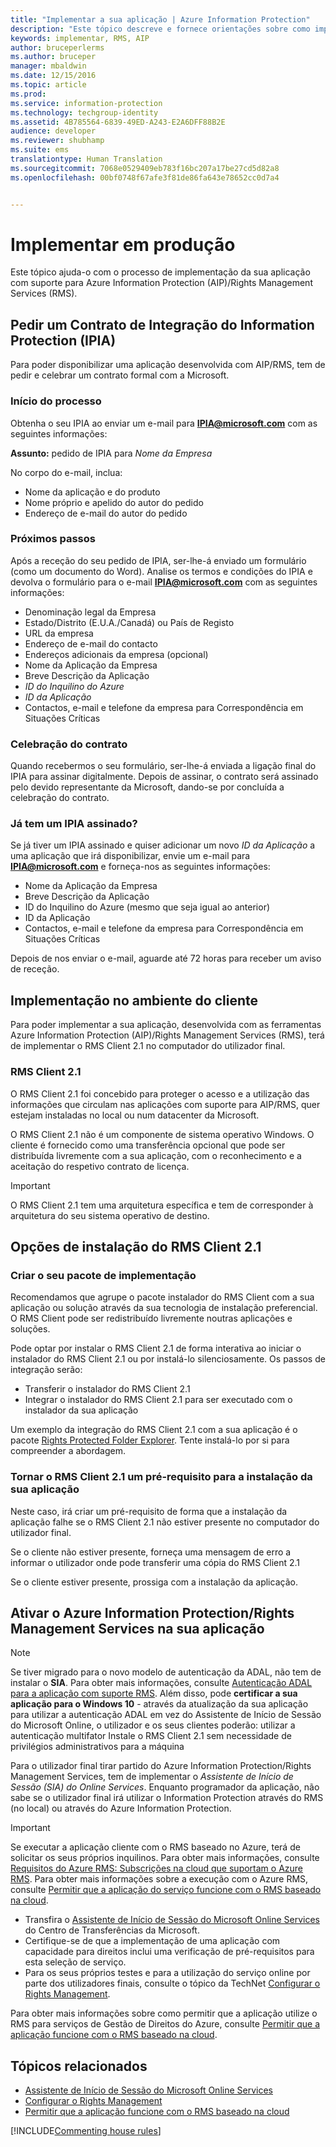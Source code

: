 ```yaml
---
title: "Implementar a sua aplicação | Azure Information Protection"
description: "Este tópico descreve e fornece orientações sobre como implementar a sua aplicação"
keywords: implementar, RMS, AIP
author: bruceperlerms
ms.author: bruceper
manager: mbaldwin
ms.date: 12/15/2016
ms.topic: article
ms.prod: 
ms.service: information-protection
ms.technology: techgroup-identity
ms.assetid: 4B785564-6839-49ED-A243-E2A6DFF88B2E
audience: developer
ms.reviewer: shubhamp
ms.suite: ems
translationtype: Human Translation
ms.sourcegitcommit: 7068e0529409eb783f16bc207a17be27cd5d82a8
ms.openlocfilehash: 00bf0748f67afe3f81de86fa643e78652cc0d7a4


---
```

# <a name="deploy-into-production"></a>Implementar em produção

Este tópico ajuda-o com o processo de implementação da sua aplicação com suporte para Azure Information Protection (AIP)/Rights Management Services (RMS).

## <a name="request-an-information-protection-integration-agreement-ipia"></a>Pedir um Contrato de Integração do Information Protection (IPIA)
Para poder disponibilizar uma aplicação desenvolvida com AIP/RMS, tem de pedir e celebrar um contrato formal com a Microsoft.

### <a name="begin-the-process"></a>Início do processo
Obtenha o seu IPIA ao enviar um e-mail para **IPIA@microsoft.com** com as seguintes informações:

**Assunto:** pedido de IPIA para *Nome da Empresa*

No corpo do e-mail, inclua:
- Nome da aplicação e do produto
- Nome próprio e apelido do autor do pedido
- Endereço de e-mail do autor do pedido

### <a name="next-steps"></a>Próximos passos
Após a receção do seu pedido de IPIA, ser-lhe-á enviado um formulário (como um documento do Word).
Analise os termos e condições do IPIA e devolva o formulário para o e-mail **IPIA@microsoft.com** com as seguintes informações:
- Denominação legal da Empresa
- Estado/Distrito (E.U.A./Canadá) ou País de Registo
- URL da empresa
- Endereço de e-mail do contacto
- Endereços adicionais da empresa (opcional)
- Nome da Aplicação da Empresa
- Breve Descrição da Aplicação
- *ID do Inquilino do Azure*
- *ID da Aplicação*
- Contactos, e-mail e telefone da empresa para Correspondência em Situações Críticas

### <a name="completing-the-agreement"></a>Celebração do contrato
Quando recebermos o seu formulário, ser-lhe-á enviada a ligação final do IPIA para assinar digitalmente. Depois de assinar, o contrato será assinado pelo devido representante da Microsoft, dando-se por concluída a celebração do contrato.

### <a name="already-have-a-signed-ipia"></a>Já tem um IPIA assinado?
Se já tiver um IPIA assinado e quiser adicionar um novo *ID da Aplicação* a uma aplicação que irá disponibilizar, envie um e-mail para **IPIA@microsoft.com** e forneça-nos as seguintes informações:
- Nome da Aplicação da Empresa
- Breve Descrição da Aplicação
- ID do Inquilino do Azure (mesmo que seja igual ao anterior)
- ID da Aplicação
- Contactos, e-mail e telefone da empresa para Correspondência em Situações Críticas

Depois de nos enviar o e-mail, aguarde até 72 horas para receber um aviso de receção.

## <a name="deploying-to-the-client-environment"></a>Implementação no ambiente do cliente

Para poder implementar a sua aplicação, desenvolvida com as ferramentas Azure Information Protection (AIP)/Rights Management Services (RMS), terá de implementar o RMS Client 2.1 no computador do utilizador final.

### <a name="rms-client-21"></a>RMS Client 2.1
O RMS Client 2.1 foi concebido para proteger o acesso e a utilização das informações que circulam nas aplicações com suporte para AIP/RMS, quer estejam instaladas no local ou num datacenter da Microsoft.

O RMS Client 2.1 não é um componente de sistema operativo Windows. O cliente é fornecido como uma transferência opcional que pode ser distribuída livremente com a sua aplicação, com o reconhecimento e a aceitação do respetivo contrato de licença.

> [!IMPORTANT]
> O RMS Client 2.1 tem uma arquitetura específica e tem de corresponder à arquitetura do seu sistema operativo de destino.


## <a name="rms-client-21-installation-options"></a>Opções de instalação do RMS Client 2.1

### <a name="creating-your-deployment-package"></a>Criar o seu pacote de implementação

Recomendamos que agrupe o pacote instalador do RMS Client com a sua aplicação ou solução através da sua tecnologia de instalação preferencial. O RMS Client pode ser redistribuído livremente noutras aplicações e soluções.

Pode optar por instalar o RMS Client 2.1 de forma interativa ao iniciar o instalador do RMS Client 2.1 ou por instalá-lo silenciosamente. Os passos de integração serão:

-   Transferir o instalador do RMS Client 2.1
-   Integrar o instalador do RMS Client 2.1 para ser executado com o instalador da sua aplicação

Um exemplo da integração do RMS Client 2.1 com a sua aplicação é o pacote [Rights Protected Folder Explorer](https://technet.microsoft.com/en-us/library/rights-protected-folder-explorer(v=ws.10).aspx). Tente instalá-lo por si para compreender a abordagem.

### <a name="make-rms-client-21-a-pre-requisite-for-your-application-install"></a>Tornar o RMS Client 2.1 um pré-requisito para a instalação da sua aplicação

Neste caso, irá criar um pré-requisito de forma que a instalação da aplicação falhe se o RMS Client 2.1 não estiver presente no computador do utilizador final.

Se o cliente não estiver presente, forneça uma mensagem de erro a informar o utilizador onde pode transferir uma cópia do RMS Client 2.1

Se o cliente estiver presente, prossiga com a instalação da aplicação.

## <a name="enabling-azure-information-protection--rights-management-services-with-your-application"></a>Ativar o Azure Information Protection/Rights Management Services na sua aplicação

> [!NOTE]
> Se tiver migrado para o novo modelo de autenticação da ADAL, não tem de instalar o **SIA**. Para obter mais informações, consulte [Autenticação ADAL para a aplicação com suporte RMS](adal-auth.md).
> Além disso, pode **certificar a sua aplicação para o Windows 10** - através da atualização da sua aplicação para utilizar a autenticação ADAL em vez do Assistente de Início de Sessão do Microsoft Online, o utilizador e os seus clientes poderão: utilizar a autenticação multifator Instale o RMS Client 2.1 sem necessidade de privilégios administrativos para a máquina


Para o utilizador final tirar partido do Azure Information Protection/Rights Management Services, tem de implementar o *Assistente de Início de Sessão (SIA) do Online Services*. Enquanto programador da aplicação, não sabe se o utilizador final irá utilizar o Information Protection através do RMS (no local) ou através do Azure Information Protection.


> [!IMPORTANT]
> Se executar a aplicação cliente com o RMS baseado no Azure, terá de solicitar os seus próprios inquilinos. Para obter mais informações, consulte [Requisitos do Azure RMS: Subscrições na cloud que suportam o Azure RMS](../get-started/requirements-subscriptions.md).
> Para obter mais informações sobre a execução com o Azure RMS, consulte [Permitir que a aplicação do serviço funcione com o RMS baseado na cloud](how-to-use-file-api-with-aadrm-cloud.md).

-   Transfira o [Assistente de Início de Sessão do Microsoft Online Services](http://www.microsoft.com/en-us/download/details.aspx?id=28177) do Centro de Transferências da Microsoft.
-   Certifique-se de que a implementação de uma aplicação com capacidade para direitos inclui uma verificação de pré-requisitos para esta seleção de serviço.
-   Para os seus próprios testes e para a utilização do serviço online por parte dos utilizadores finais, consulte o tópico da TechNet [Configurar o Rights Management](https://TechNet.Microsoft.Com/en-us/library/jj585002.aspx).

Para obter mais informações sobre como permitir que a aplicação utilize o RMS para serviços de Gestão de Direitos do Azure, consulte [Permitir que a aplicação funcione com o RMS baseado na cloud](how-to-use-file-api-with-aadrm-cloud.md).

## <a name="related-topics"></a>Tópicos relacionados

* [Assistente de Início de Sessão do Microsoft Online Services](http://www.microsoft.com/en-us/download/details.aspx?id=28177)
* [Configurar o Rights Management](https://TechNet.Microsoft.Com/en-us/library/jj585002.aspx)
* [Permitir que a aplicação funcione com o RMS baseado na cloud](how-to-use-file-api-with-aadrm-cloud.md)

[!INCLUDE[Commenting house rules](../includes/houserules.md)]


<!--HONumber=Jan17_HO4-->


